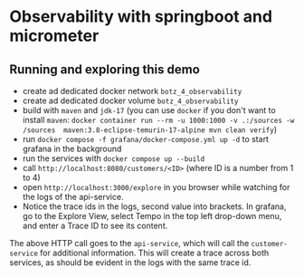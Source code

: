 # Observability with springboot and micrometer

## Running and exploring this demo
 
- create ad dedicated docker network `botz_4_observability`
- create ad dedicated docker volume `botz_4_observability`
- build with `maven` and `jdk-17` (you can use `docker` if you don't want to install `maven`: `docker container run --rm -u 1000:1000 -v .:/sources -w /sources  maven:3.8-eclipse-temurin-17-alpine mvn clean verify`)
- run `docker compose -f grafana/docker-compose.yml up -d` to start grafana in the background
- run the services with `docker compose up --build`
- call `http://localhost:8080/customers/<ID>` (where ID is a number from 1 to 4)
- open `http://localhost:3000/explore` in you browser while watching for the logs of the api-service.
- Notice the trace ids in the logs, second value into brackets. In grafana, go to the Explore View, select Tempo in the top left drop-down menu, and enter a Trace ID to see its content.

The above HTTP call goes to the `api-service`, which will call the `customer-service` for additional information. This will create a trace across both services, as should be evident in the logs with the same trace id.

